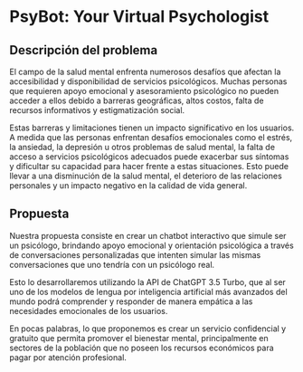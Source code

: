 # PsyBot: Your Virtual Psychologist

<h2>Descripción del problema</h2>
<p>
  El campo de la salud mental enfrenta numerosos desafíos que afectan la accesibilidad y disponibilidad de servicios psicológicos. Muchas personas que requieren apoyo emocional y asesoramiento psicológico no pueden acceder a ellos debido a barreras geográficas, altos costos, falta de recursos informativos y estigmatización social. 
</p>
<p>
  Estas barreras y limitaciones tienen un impacto significativo en los usuarios. A medida que las personas enfrentan desafíos emocionales como el estrés, la ansiedad, la depresión u otros problemas de salud mental, la falta de acceso a servicios psicológicos adecuados puede exacerbar sus síntomas y dificultar su capacidad para hacer frente a estas situaciones. Esto puede llevar a una disminución de la salud mental, el deterioro de las relaciones personales y un impacto negativo en la calidad de vida general.
</p>
<h2>Propuesta</h2>
<p>
  Nuestra propuesta consiste en crear un chatbot interactivo que simule ser un psicólogo, brindando apoyo emocional y orientación psicológica a través de conversaciones personalizadas que intenten simular las mismas conversaciones que uno tendría con un psicólogo real. 
</p>
<p>
  Esto lo desarrollaremos utilizando la API de ChatGPT 3.5 Turbo, que al ser uno de los modelos de lengua por inteligencia artificial más avanzados del mundo podrá comprender y responder de manera empática a las necesidades emocionales de los usuarios.
</p>
<p>
  En pocas palabras, lo que proponemos es crear un servicio confidencial y gratuito que permita promover el bienestar mental, principalmente en sectores de la población que no poseen los recursos económicos para pagar por atención profesional.
</p>
